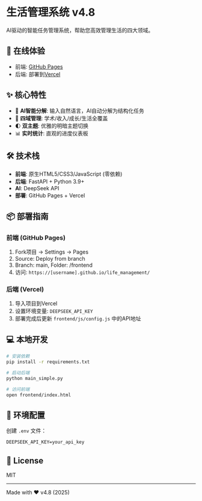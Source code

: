# 生活管理系统 v4.8

AI驱动的智能任务管理系统，帮助您高效管理生活的四大领域。

## 🚀 在线体验
- 前端: [GitHub Pages](https://yourusername.github.io/life_management/)
- 后端: 部署到[Vercel](https://vercel.com)

## ✨ 核心特性
- 🤖 **AI智能分解**: 输入自然语言，AI自动分解为结构化任务
- 🎯 **四域管理**: 学术/收入/成长/生活全覆盖
- 🌓 **双主题**: 优雅的明暗主题切换
- 📊 **实时统计**: 直观的进度仪表板

## 🛠️ 技术栈
- **前端**: 原生HTML5/CSS3/JavaScript (零依赖)
- **后端**: FastAPI + Python 3.9+
- **AI**: DeepSeek API
- **部署**: GitHub Pages + Vercel

## 📦 部署指南

### 前端 (GitHub Pages)
1. Fork项目 → Settings → Pages
2. Source: Deploy from branch
3. Branch: main, Folder: /frontend
4. 访问: `https://[username].github.io/life_management/`

### 后端 (Vercel)
1. 导入项目到Vercel
2. 设置环境变量: `DEEPSEEK_API_KEY`
3. 部署完成后更新 `frontend/js/config.js` 中的API地址

## 💻 本地开发
```bash
# 安装依赖
pip install -r requirements.txt

# 启动后端
python main_simple.py

# 访问前端
open frontend/index.html
```

## 🔑 环境配置
创建 `.env` 文件：
```
DEEPSEEK_API_KEY=your_api_key
```

## 📝 License
MIT

---
Made with ❤️ v4.8 (2025)